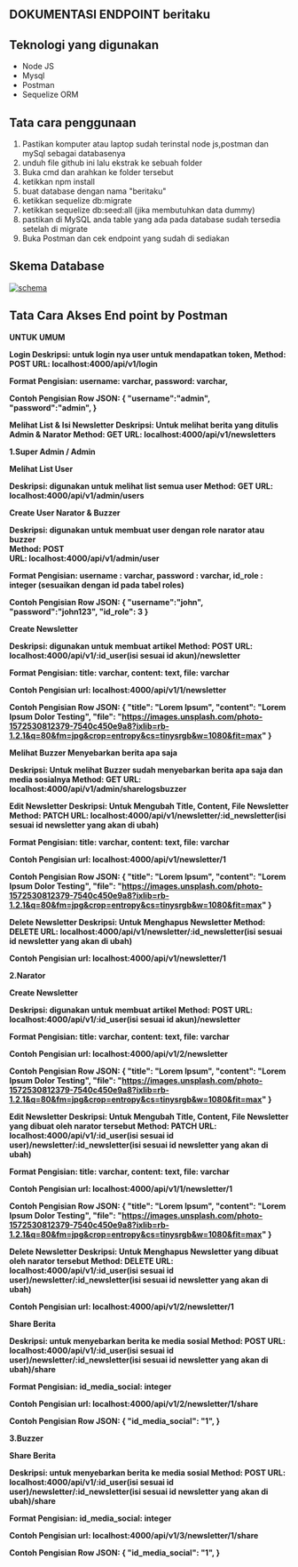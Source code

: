 ## DOKUMENTASI ENDPOINT beritaku

## Teknologi yang digunakan
* Node JS
* Mysql
* Postman
* Sequelize ORM

## Tata cara penggunaan
1. Pastikan komputer atau laptop sudah terinstal node js,postman dan mySql sebagai databasenya
2. unduh file github ini lalu ekstrak ke sebuah folder
3. Buka cmd dan arahkan ke folder tersebut
4. ketikkan npm install
5. buat database dengan nama "beritaku"
5. ketikkan sequelize db:migrate
6. ketikkan sequelize db:seed:all (jika membutuhkan data dummy)
7. pastikan di MySQL anda table yang ada pada database sudah tersedia setelah di migrate
8. Buka Postman dan cek endpoint yang sudah di sediakan

## Skema Database
<a href="https://i.ibb.co/xHJfrwT/Capture.jpg"><img src="https://i.ibb.co/xHJfrwT/Capture.jpg" alt="schema" border="0"></a>

## Tata Cara Akses End point by Postman

<b>UNTUK UMUM<b/>

<b>Login<b/>
Deskripsi: untuk login nya user untuk mendapatkan token,
Method: POST
URL: localhost:4000/api/v1/login

Format Pengisian:
username: varchar,
password: varchar,

Contoh Pengisian Row JSON:
{
"username":"admin",
"password":"admin",
}

<b>Melihat List & Isi Newsletter<b/>
Deskripsi: Untuk melihat berita yang ditulis Admin & Narator
Method: GET
URL: localhost:4000/api/v1/newsletters

<b>1.Super Admin / Admin</b>

<b>Melihat List User<b/>

Deskripsi: digunakan untuk melihat list semua user
Method: GET
URL: localhost:4000/api/v1/admin/users

<b>Create User Narator & Buzzer</b>

Deskripsi: digunakan untuk membuat user dengan role narator atau buzzer <br/>
Method: POST <br/>
URL: localhost:4000/api/v1/admin/user <br/>

Format Pengisian:
username : varchar,
password : varchar,
id_role : integer (sesuaikan dengan id pada tabel roles)

Contoh Pengisian Row JSON:
{
"username":"john",
"password":"john123",
"id_role": 3
}

<b>Create Newsletter</b>

Deskripsi: digunakan untuk membuat artikel
Method: POST
URL: localhost:4000/api/v1/:id_user(isi sesuai id akun)/newsletter

Format Pengisian:
title: varchar,
content: text,
file: varchar

Contoh Pengisian url:
localhost:4000/api/v1/1/newsletter

Contoh Pengisian Row JSON:
{
"title": "Lorem Ipsum",
"content": "Lorem Ipsum Dolor Testing",
"file": "https://images.unsplash.com/photo-1572530812379-7540c450e9a8?ixlib=rb-1.2.1&q=80&fm=jpg&crop=entropy&cs=tinysrgb&w=1080&fit=max"
}

<b>Melihat Buzzer Menyebarkan berita apa saja<b/>

Deskripsi: Untuk melihat Buzzer sudah menyebarkan berita apa saja dan media sosialnya
Method: GET
URL: localhost:4000/api/v1/admin/sharelogsbuzzer

<b>Edit Newsletter<b/>
Deskripsi: Untuk Mengubah Title, Content, File Newsletter
Method: PATCH
URL: localhost:4000/api/v1/newsletter/:id_newsletter(isi sesuai id newsletter yang akan di ubah)

Format Pengisian:
title: varchar,
content: text,
file: varchar

Contoh Pengisian url:
localhost:4000/api/v1/newsletter/1

Contoh Pengisian Row JSON:
{
"title": "Lorem Ipsum",
"content": "Lorem Ipsum Dolor Testing",
"file": "https://images.unsplash.com/photo-1572530812379-7540c450e9a8?ixlib=rb-1.2.1&q=80&fm=jpg&crop=entropy&cs=tinysrgb&w=1080&fit=max"
}

<b>Delete Newsletter<b/>
Deskripsi: Untuk Menghapus Newsletter
Method: DELETE
URL: localhost:4000/api/v1/newsletter/:id_newsletter(isi sesuai id newsletter yang akan di ubah)

Contoh Pengisian url:
localhost:4000/api/v1/newsletter/1

<b>2.Narator</b>

<b>Create Newsletter</b>

Deskripsi: digunakan untuk membuat artikel
Method: POST
URL: localhost:4000/api/v1/:id_user(isi sesuai id akun)/newsletter

Format Pengisian:
title: varchar,
content: text,
file: varchar

Contoh Pengisian url:
localhost:4000/api/v1/2/newsletter

Contoh Pengisian Row JSON:
{
"title": "Lorem Ipsum",
"content": "Lorem Ipsum Dolor Testing",
"file": "https://images.unsplash.com/photo-1572530812379-7540c450e9a8?ixlib=rb-1.2.1&q=80&fm=jpg&crop=entropy&cs=tinysrgb&w=1080&fit=max"
}

<b>Edit Newsletter<b/>
Deskripsi: Untuk Mengubah Title, Content, File Newsletter yang dibuat oleh narator tersebut
Method: PATCH
URL: localhost:4000/api/v1/:id_user(isi sesuai id user)/newsletter/:id_newsletter(isi sesuai id newsletter yang akan di ubah)

Format Pengisian:
title: varchar,
content: text,
file: varchar

Contoh Pengisian url:
localhost:4000/api/v1/1/newsletter/1

Contoh Pengisian Row JSON:
{
"title": "Lorem Ipsum",
"content": "Lorem Ipsum Dolor Testing",
"file": "https://images.unsplash.com/photo-1572530812379-7540c450e9a8?ixlib=rb-1.2.1&q=80&fm=jpg&crop=entropy&cs=tinysrgb&w=1080&fit=max"
}

<b>Delete Newsletter<b/>
Deskripsi: Untuk Menghapus Newsletter yang dibuat oleh narator tersebut
Method: DELETE
URL: localhost:4000/api/v1/:id_user(isi sesuai id user)/newsletter/:id_newsletter(isi sesuai id newsletter yang akan di ubah)

Contoh Pengisian url:
localhost:4000/api/v1/2/newsletter/1

<b>Share Berita</b>

Deskripsi: untuk menyebarkan berita ke media sosial
Method: POST
URL: localhost:4000/api/v1/:id_user(isi sesuai id user)/newsletter/:id_newsletter(isi sesuai id newsletter yang akan di ubah)/share

Format Pengisian:
id_media_social: integer

Contoh Pengisian url:
localhost:4000/api/v1/2/newsletter/1/share

Contoh Pengisian Row JSON:
{
"id_media_social": "1",
}

<b>3.Buzzer</b>

<b>Share Berita</b>

Deskripsi: untuk menyebarkan berita ke media sosial
Method: POST
URL: localhost:4000/api/v1/:id_user(isi sesuai id user)/newsletter/:id_newsletter(isi sesuai id newsletter yang akan di ubah)/share

Format Pengisian:
id_media_social: integer

Contoh Pengisian url:
localhost:4000/api/v1/3/newsletter/1/share

Contoh Pengisian Row JSON:
{
"id_media_social": "1",
}
